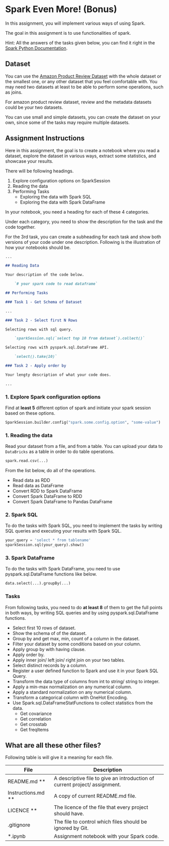 # Spark Even More! (Bonus)

In this assignment, you will implement various ways of using Spark.

The goal in this assignment is to use functionalities of spark.

Hint: All the answers of the tasks given below, you can find it right in the [Spark Python Documentation](https://spark.apache.org/docs/latest/api/python/index.html).

## Dataset

You can use the [Amazon Product Review Dataset](https://nijianmo.github.io/amazon/index.html) with the whole dataset or the smallest one, or any other dataset that you feel comfortable with. You may need two datasets at least to be able to perform some operations, such as joins.

For amazon product review dataset, review and the metadata datasets could be your two datasets. 

You can use small and simple datasets, you can create the dataset on your own, since some of the tasks may require multiple datasets.

## Assignment Instructions

Here in this assignment, the goal is to create a notebook where you read a dataset, explore the dataset in various ways, extract some statistics, and showcase your results.

There will be following headings.

1. Explore configuration options on SparkSession 
2. Reading the data
3. Performing Tasks
    - Exploring the data with Spark SQL
    - Exploring the data with Spark DataFrame


In your notebook, you need a heading for each of these 4 categories.

Under each category, you need to show the description for the task and the code together.

For the 3rd task, you can create a subheading for each task and show both versions of your code under one description. Following is the illustration of how your notebooks should be.

``` md
...

## Reading Data

Your description of the code below.

    `# your spark code to read dataframe`

## Performing Tasks

### Task 1 - Get Schema of Dataset

...

### Task 2 - Select first N Rows

Selecting rows with sql query.

    `sparkSession.sql(`select top 10 from dataset`).collect()`

Selecting rows with pyspark.sql.DataFrame API.

    `select().take(10)`

### Task 2 - Apply order by

Your lengty description of what your code does.

...

```

### 1. Explore Spark configuration options

Find at **least 5** different option of spark and initiate your spark session based on these options.

``` py
SparkSession.builder.config("spark.some.config.option", "some-value")
```

### 1. Reading the data

Read your dataset from a file, and from a table. You can upload your data to `DataBricks` as a table in order to do table operations. 

``` py
spark.read.csv(...)
```

From the list below, do all of the operations.

- Read data as RDD
- Read data as DataFrame
- Convert RDD to Spark DataFrame
- Convert Spark DataFrame to RDD
- Convert Spark DataFrame to Pandas DataFrame


### 2. Spark SQL

To do the tasks with Spark SQL, you need to implement the tasks by writing SQL queries and executing your results with Spark SQL.

``` py
your_query = 'select * from tablename'
sparkSession.sql(your_query).show()
```

### 3. Spark DataFrame

To do the tasks with Spark DataFrame, you need to use pyspark.sql.DataFrame functions like below.

``` py
data.select(...).groupBy(...)
```

### Tasks

From following tasks, you need to do **at least 8** of them to get the full points in both ways, by writing SQL queries and by using pyspark.sql.DataFrame functions.

- Select first 10 rows of dataset.
- Show the schema of of the dataset.
- Group by and get max, min, count of a column in the dataset.
- Filter your dataset by some conditions based on your column.
- Apply group by with having clause.
- Apply order by.
- Apply inner join/ left join/ right join on your two tables.
- Select distinct records by a column.
- Register a user defined function to Spark and use it in your Spark SQL Query.
- Transform the data type of columns from int to string/ string to integer.
- Apply a min-max normalization on any numerical column.
- Apply a standard normalization on any numerical column.
- Transform a categorical column with OneHot Encoding.
- Use Spark.sql.DataFrameStatFunctions to collect statistics from the data. 
    - Get covariance
    - Get correlation
    - Get crosstab
    - Get freqItems

## What are all these other files?

Following table is will give it a meaning for each file.

File                | Description 
-------             | ----------- 
README.md **        | A descriptive file to give an introduction of current project/ assignment. 
Instructions.md **  | A copy of current README.md file. 
LICENCE **          | The licence of the file that every project should have.
.gitignore          | The file to control which files should be ignored by Git.
*.ipynb             | Assignment notebook with your Spark code. 
